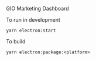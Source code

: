 GIO Marketing Dashboard

To run in development
```
yarn electron:start
```

To build 
```
yarn electron:package:<platform>
```